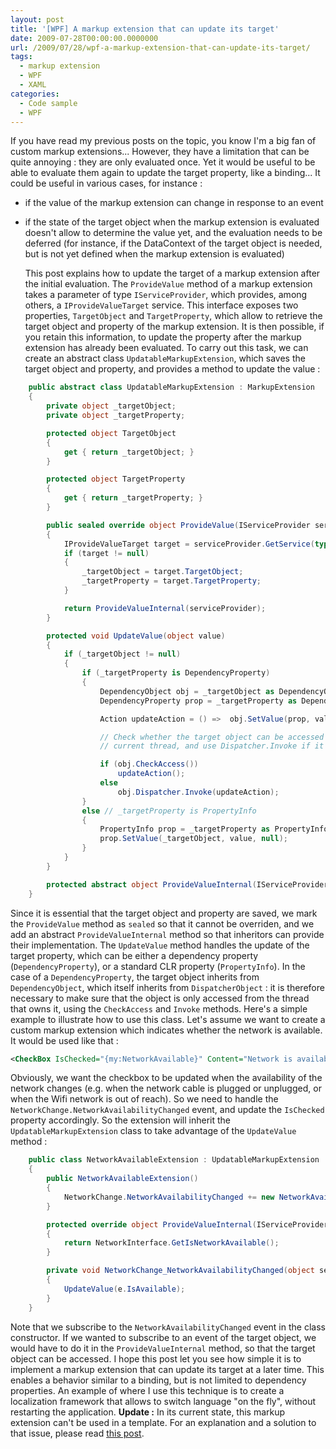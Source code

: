 ```yaml
---
layout: post
title: '[WPF] A markup extension that can update its target'
date: 2009-07-28T00:00:00.0000000
url: /2009/07/28/wpf-a-markup-extension-that-can-update-its-target/
tags:
  - markup extension
  - WPF
  - XAML
categories:
  - Code sample
  - WPF
---
```


If you have read my previous posts on the topic, you know I'm a big fan of custom markup extensions... However, they have a limitation that can be quite annoying : they are only evaluated once. Yet it would be useful to be able to evaluate them again to update the target property, like a binding... It could be useful in various cases, for instance : 
- if the value of the markup extension can change in response to an event
- if the state of the target object when the markup extension is evaluated doesn't allow to determine the value yet, and the evaluation needs to be deferred (for instance, if the DataContext of the target object is needed, but is not yet defined when the markup extension is evaluated)

  This post explains how to update the target of a markup extension after the initial evaluation.  The  `ProvideValue` method of a markup extension takes a parameter of type `IServiceProvider`, which provides, among others, a `IProvideValueTarget` service. This interface exposes two properties, `TargetObject` and `TargetProperty`, which allow to retrieve the target object and property of the markup extension. It is then possible, if you retain this information, to update the property after the markup extension has already been evaluated.  To carry out this task, we can create an abstract class `UpdatableMarkupExtension`, which saves the target object and property, and provides a method to update the value :  
```csharp
    public abstract class UpdatableMarkupExtension : MarkupExtension
    {
        private object _targetObject;
        private object _targetProperty;

        protected object TargetObject
        {
            get { return _targetObject; }
        }

        protected object TargetProperty
        {
            get { return _targetProperty; }
        }

        public sealed override object ProvideValue(IServiceProvider serviceProvider)
        {
            IProvideValueTarget target = serviceProvider.GetService(typeof(IProvideValueTarget)) as IProvideValueTarget;
            if (target != null)
            {
                _targetObject = target.TargetObject;
                _targetProperty = target.TargetProperty;
            }

            return ProvideValueInternal(serviceProvider);
        }

        protected void UpdateValue(object value)
        {
            if (_targetObject != null)
            {
                if (_targetProperty is DependencyProperty)
                {
                    DependencyObject obj = _targetObject as DependencyObject;
                    DependencyProperty prop = _targetProperty as DependencyProperty;

                    Action updateAction = () =>  obj.SetValue(prop, value);

                    // Check whether the target object can be accessed from the
                    // current thread, and use Dispatcher.Invoke if it can't

                    if (obj.CheckAccess())
                        updateAction();
                    else
                        obj.Dispatcher.Invoke(updateAction);
                }
                else // _targetProperty is PropertyInfo
                {
                    PropertyInfo prop = _targetProperty as PropertyInfo;
                    prop.SetValue(_targetObject, value, null);
                }
            }
        }

        protected abstract object ProvideValueInternal(IServiceProvider serviceProvider);
    }
```
  Since it is essential that the target object and property are saved, we mark the `ProvideValue` method as `sealed` so that it cannot be overriden, and we add an abstract `ProvideValueInternal` method so that inheritors can provide their implementation.  The `UpdateValue` method handles the update of the target property, which can be either a dependency property (`DependencyProperty`), or a standard CLR property (`PropertyInfo`). In the case of a `DependencyProperty`, the target object inherits from `DependencyObject`, which itself inherits from `DispatcherObject` : it is therefore necessary to make sure that the object is only accessed from the thread that owns it, using the `CheckAccess` and `Invoke` methods.  Here's a simple example to illustrate how to use this class. Let's assume we want to create a custom markup extension which indicates whether the network is available. It would be used like that :  
```xml
<CheckBox IsChecked="{my:NetworkAvailable}" Content="Network is available" />
```
  Obviously, we want the checkbox to be updated when the availability of the network changes (e.g. when the network cable is plugged or unplugged, or when the Wifi network is out of reach). So we need to handle the `NetworkChange.NetworkAvailabilityChanged` event, and update the `IsChecked` property accordingly. So the extension will inherit the `UpdatableMarkupExtension` class to take advantage of the `UpdateValue` method :  
```csharp
    public class NetworkAvailableExtension : UpdatableMarkupExtension
    {
        public NetworkAvailableExtension()
        {
            NetworkChange.NetworkAvailabilityChanged += new NetworkAvailabilityChangedEventHandler(NetworkChange_NetworkAvailabilityChanged);
        }

        protected override object ProvideValueInternal(IServiceProvider serviceProvider)
        {
            return NetworkInterface.GetIsNetworkAvailable();
        }

        private void NetworkChange_NetworkAvailabilityChanged(object sender, NetworkAvailabilityEventArgs e)
        {
            UpdateValue(e.IsAvailable);
        }
    }
```
  Note that we subscribe to the `NetworkAvailabilityChanged` event in the class constructor. If we wanted to subscribe to an event of the target object, we would have to do it in the `ProvideValueInternal` method, so that the target object can be accessed.  I hope this post let you see how simple it is to implement a markup extension that can update its target at a later time. This enables a behavior similar to a binding, but is not limited to dependency properties. An example of where I use this technique is to create a localization framework that allows to switch language "on the fly", without restarting the application.   **Update :** In its current state, this markup extension can't be used in a template. For an explanation and a solution to that issue, please read [this post](http://www.thomaslevesque.com/2009/08/23/wpf-markup-extensions-and-templates/).

